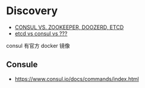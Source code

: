 # Discovery

* [CONSUL VS. ZOOKEEPER, DOOZERD, ETCD](https://www.consul.io/intro/vs/zookeeper.html)
* [etcd vs consul vs ???](https://gist.github.com/kchida/d1c15f3968f4f8272c49)

consul 有官方 docker 镜像


## Consule
* https://www.consul.io/docs/commands/index.html
